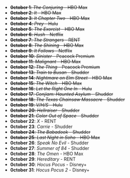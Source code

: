 - ~~**0ctober 1**: *The Conjuring* - HBO Max~~
- ~~**0ctober 2**: *It* - HBO Max~~
- ~~**0ctober 3**: *It Chapter Two* - HBO Max~~
- ~~**0ctober 4**: *Prey* - Hulu~~
- ~~**0ctober 5**: *The Exorcist* - HBO Max~~
- ~~**0ctober 6**: *Hush* - Netflix~~
- ~~**0ctober 7**: *The Strangers* - RENT~~
- ~~**0ctober 8**: *The Shining* - HBO Max~~
- ~~**0ctober 9**: *It Follows* - Netflix~~
- ~~**0ctober 10**: *Sinister* - Peacock Premium~~
- ~~**0ctober 11**: *Malignant* - HBO Max~~
- ~~**0ctober 12**: *The Thing* - Peacock Premium~~
- ~~**0ctober 13**: *Train to Busan* - Shudder~~
- ~~**0ctober 14**: *Nightmare on Elm Street* - HBO Max~~
- ~~**0ctober 15**: *The Witch* - HBO Max~~
- ~~**0ctober 16**: *Let the Right One In* - Hulu~~
- ~~**0ctober 17**: *Gonjiam: Haunted Asylum* - Shudder~~
- ~~**0ctober 18**: *The Texas Chainsaw Massacre* - Shudder~~
- ~~**0ctober 19**: *V/H/S* - Hulu~~
- ~~**0ctober 20**: *Hellraiser* - Shudder~~
- ~~**0ctober 21**: *Color Out of Space* - Shudder~~
- **0ctober 22**: *X* - RENT
- **0ctober 23**: *Carrie* - Shudder
- ~~**0ctober 24**: *The Babadook* - Shudder~~
- ~~**0ctober 25**: *Last Night in Soho* - HBO Max~~
- **0ctober 26**: *Speak No Evil* - Shudder
- **0ctober 27**: *Summer of 84* - Shudder
- **0ctober 28**: *The Omen* - HBO Max
- **0ctober 29**: *Hereditary* - RENT
- **0ctober 30**: *Hocus Pocus* - Disney+
- **0ctober 31**: *Hocus Pocus 2* - Disney+
